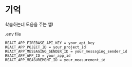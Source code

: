 # 기억
학습하는데 도움을 주는 앱!

.env file
```
REACT_APP_FIREBASE_API_KEY = your_api_key
REACT_APP_POJECT_ID = your_project_id
REACT_APP_MESSAGING_SENDER_ID = your_messaging_sender_id
REACT_APP_APP_ID = your_app_id
REACT_APP_MEASUREMENT_ID = your_measurement_id
```
